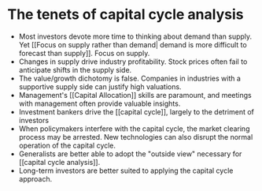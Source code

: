 # The tenets of capital cycle analysis

- Most investors devote more time to thinking about demand than supply. Yet [[Focus on supply rather than demand| demand is more difficult to forecast than supply]]. Focus on supply.
- Changes in supply drive industry profitability. Stock prices often fail to anticipate shifts in the supply side.
- The value/growth dichotomy is false. Companies in industries with a supportive supply side can justify high valuations.
- Management's [[Capital Allocation]] skills are paramount, and meetings with management often provide valuable insights.
- Investment bankers drive the [[capital cycle]], largely to the detriment of investors
- When policymakers interfere with the capital cycle, the market clearing process may be arrested. New technologies can also disrupt the normal operation of the capital cycle.
- Generalists are better able to adopt the "outside view" necessary for [[capital cycle analysis]].
- Long-term investors are better suited to applying the capital cycle approach.